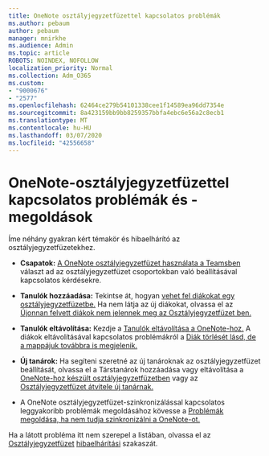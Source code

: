 ```yaml
---
title: OneNote osztályjegyzetfüzettel kapcsolatos problémák
ms.author: pebaum
author: pebaum
manager: mnirkhe
ms.audience: Admin
ms.topic: article
ROBOTS: NOINDEX, NOFOLLOW
localization_priority: Normal
ms.collection: Adm_O365
ms.custom:
- "9000676"
- "2577"
ms.openlocfilehash: 62464ce279b54101338cee1f14589ea96dd7354e
ms.sourcegitcommit: 8a423159bb9bb8259357bbfa4ebc6e56a2c8ecb1
ms.translationtype: MT
ms.contentlocale: hu-HU
ms.lasthandoff: 03/07/2020
ms.locfileid: "42556658"
---
```

# <a name="onenote-class-notebook-issues-and-resolutions"></a>OneNote-osztályjegyzetfüzettel kapcsolatos problémák és -megoldások

Íme néhány gyakran kért témakör és hibaelhárító az osztályjegyzetfüzetekhez.

- **Csapatok:** [A OneNote osztályjegyzetfüzet használata a Teamsben](https://support.office.com/article/bd77f11f-27cd-4d41-bfbd-2b11799f1440) választ ad az osztályjegyzetfüzet csoportokban való beállításával kapcsolatos kérdésekre.

- **Tanulók hozzáadása:** Tekintse át, hogyan [vehet fel diákokat egy osztályjegyzetfüzetbe.](https://support.office.com/article/149882af-506a-4689-9fee-39309b97aae8) Ha nem látja az új diákokat, olvassa el az [Újonnan felvett diákok nem jelennek meg az Osztályjegyzetfüzet ben.](https://support.office.com/article/4da02c45-b435-4af1-921b-51b8ee40e1c9)

- **Tanulók eltávolítása:** Kezdje a [Tanulók eltávolítása a OneNote-hoz.](https://support.office.com/article/86dcf019-408f-4de8-8055-eb61f1578c3c) A diákok eltávolításával kapcsolatos problémákról a [Diák törlését lásd, de a mappájuk továbbra is megjelenik.](https://support.office.com/article/0ed81eaa-c14a-436f-bb6f-ce95f130cc71)

- **Új tanárok:** Ha segíteni szeretné az új tanároknak az osztályjegyzetfüzet beállítását, olvassa el a Társtanárok hozzáadása vagy eltávolítása a [OneNote-hoz készült osztályjegyzetfüzetben](https://support.office.com/article/fdcb870b-49a7-4a14-9ea6-d817f88026f8) vagy az [Osztályjegyzetfüzet átvitele új tanárnak.](https://support.office.com/article/84ef5d4a-0eec-4d5b-bc22-1317bc3b9027)

- A OneNote osztályjegyzetfüzet-szinkronizálással kapcsolatos leggyakoribb problémák megoldásához kövesse a [Problémák megoldása, ha nem tudja szinkronizálni a OneNote-ot.](https://support.office.com/article/Fix-issues-when-you-can-t-sync-OneNote-299495ef-66d1-448f-90c1-b785a6968d45)

Ha a látott probléma itt nem szerepel a listában, olvassa el az [Osztályjegyzetfüzet](https://support.office.com/article/class-notebook-ee70aff9-52e8-449f-be6a-7cbc1d65eaea) [hibaelhárítási](https://support.office.com/article/class-notebook-ee70aff9-52e8-449f-be6a-7cbc1d65eaea#ID0EAABAAA=Manage&ID0EABAAA=Troubleshoot) szakaszát. 


